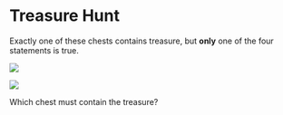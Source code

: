 # Treasure Hunt  

Exactly one of these chests contains treasure,
but **only** one of the four statements is true.  

![](https://github.com/supportingami/sami-maths-club/blob/master/maths-club-pack/images/treasure-hunt-1.png?raw=true)  

![](https://github.com/supportingami/sami-maths-club/blob/master/maths-club-pack/images/treasure-hunt-2.png?raw=true)

Which chest must contain the treasure?






